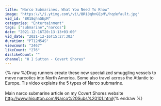 ```yaml
---
title: "Narco Submarines, What You Need To Know"
image: "https:\/\/i.ytimg.com\/vi\/BR18qhnGEpM\/hqdefault.jpg"
vid_id: "BR18qhnGEpM"
categories: "Entertainment"
tags: ["submarine","narcos"]
date: "2021-12-16T20:13:13+03:00"
vid_date: "2021-12-16T15:27:30Z"
duration: "PT12M54S"
viewcount: "2467"
likeCount: "276"
dislikeCount: ""
channel: "H I Sutton - Covert Shores"
---
```

{% raw %}Drug runners create these new specialized smuggling vessels to move narcotics into North America. Some also travel across the Atlantic to Europe.  Tis video explains the 5 types of Narco submarine.<br /><br />Main narco submarine article on my Covert Shores website <a rel="nofollow" target="blank" href="http://www.hisutton.com/Narco%20Subs%20101.html">http://www.hisutton.com/Narco%20Subs%20101.html</a>{% endraw %}
